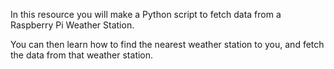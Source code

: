 In this resource you will make a Python script to fetch data from a Raspberry Pi Weather Station.

You can then learn how to find the nearest weather station to you, and fetch the data from that weather station.
